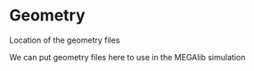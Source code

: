 # Geometry
Location of the geometry files

We can put geometry files here to use in the MEGAlib simulation
